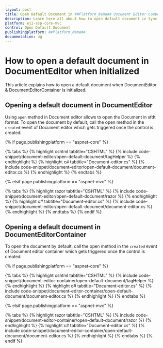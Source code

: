 ```yaml
---
layout: post
title: Open Default Document in ##Platform_Name## Document Editor Component
description: Learn here all about how to open default document in Syncfusion ##Platform_Name## Document Editor component of Syncfusion Essential JS 2 and more.
platform: ej2-asp-core-mvc
control: Open Default Document
publishingplatform: ##Platform_Name##
documentation: ug
---
```



# How to open a default document in DocumentEditor when initialized

This article explains how to open a default document when DocumentEditor & DocumentEditorContainer is initialized.

## Opening a default document in DocumentEditor

Using `open` method in Document editor allows to open the Document in sfdt format. To open the document by default, call the open method in the `created` event of Document editor which gets triggered once the control is created.

{% if page.publishingplatform == "aspnet-core" %}

{% tabs %}
{% highlight cshtml tabtitle="CSHTML" %}
{% include code-snippet/document-editor/open-default-document/tagHelper %}
{% endhighlight %}
{% highlight c# tabtitle="Document-editor.cs" %}
{% include code-snippet/document-editor/open-default-document/document-editor.cs %}
{% endhighlight %}
{% endtabs %}

{% elsif page.publishingplatform == "aspnet-mvc" %}

{% tabs %}
{% highlight razor tabtitle="CSHTML" %}
{% include code-snippet/document-editor/open-default-document/razor %}
{% endhighlight %}
{% highlight c# tabtitle="Document-editor.cs" %}
{% include code-snippet/document-editor/open-default-document/document-editor.cs %}
{% endhighlight %}
{% endtabs %}
{% endif %}



## Opening a default document in DocumentEditorContainer

To open the document by default, call the open method in the `created` event of Document editor container which gets triggered once the control is created.

{% if page.publishingplatform == "aspnet-core" %}

{% tabs %}
{% highlight cshtml tabtitle="CSHTML" %}
{% include code-snippet/document-editor-container/open-default-document/tagHelper %}
{% endhighlight %}
{% highlight c# tabtitle="Document-editor.cs" %}
{% include code-snippet/document-editor-container/open-default-document/document-editor.cs %}
{% endhighlight %}
{% endtabs %}

{% elsif page.publishingplatform == "aspnet-mvc" %}

{% tabs %}
{% highlight razor tabtitle="CSHTML" %}
{% include code-snippet/document-editor-container/open-default-document/razor %}
{% endhighlight %}
{% highlight c# tabtitle="Document-editor.cs" %}
{% include code-snippet/document-editor-container/open-default-document/document-editor.cs %}
{% endhighlight %}
{% endtabs %}
{% endif %}

